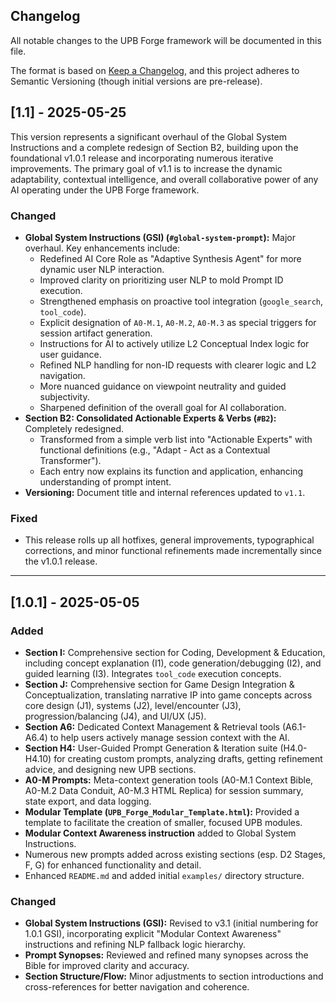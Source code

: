 ## Changelog

All notable changes to the UPB Forge framework will be documented in this file.

The format is based on [Keep a Changelog](https://keepachangelog.com/en/1.0.0/),
and this project adheres to Semantic Versioning (though initial versions are pre-release).

## [1.1] - 2025-05-25 

This version represents a significant overhaul of the Global System Instructions and a complete redesign of Section B2, building upon the foundational v1.0.1 release and incorporating numerous iterative improvements. The primary goal of v1.1 is to increase the dynamic adaptability, contextual intelligence, and overall collaborative power of any AI operating under the UPB Forge framework.

### Changed
- **Global System Instructions (GSI) (`#global-system-prompt`):** Major overhaul. Key enhancements include:
    - Redefined AI Core Role as "Adaptive Synthesis Agent" for more dynamic user NLP interaction.
    - Improved clarity on prioritizing user NLP to mold Prompt ID execution.
    - Strengthened emphasis on proactive tool integration (`google_search`, `tool_code`).
    - Explicit designation of `A0-M.1`, `A0-M.2`, `A0-M.3` as special triggers for session artifact generation.
    - Instructions for AI to actively utilize L2 Conceptual Index logic for user guidance.
    - Refined NLP handling for non-ID requests with clearer logic and L2 navigation.
    - More nuanced guidance on viewpoint neutrality and guided subjectivity.
    - Sharpened definition of the overall goal for AI collaboration.
- **Section B2: Consolidated Actionable Experts & Verbs (`#B2`):** Completely redesigned.
    - Transformed from a simple verb list into "Actionable Experts" with functional definitions (e.g., "Adapt - Act as a Contextual Transformer").
    - Each entry now explains its function and application, enhancing understanding of prompt intent.
- **Versioning:** Document title and internal references updated to `v1.1`.

### Fixed
- This release rolls up all hotfixes, general improvements, typographical corrections, and minor functional refinements made incrementally since the v1.0.1 release.

---

## [1.0.1] - 2025-05-05 

### Added
*   **Section I:** Comprehensive section for Coding, Development & Education, including concept explanation (I1), code generation/debugging (I2), and guided learning (I3). Integrates `tool_code` execution concepts.
*   **Section J:** Comprehensive section for Game Design Integration & Conceptualization, translating narrative IP into game concepts across core design (J1), systems (J2), level/encounter (J3), progression/balancing (J4), and UI/UX (J5).
*   **Section A6:** Dedicated Context Management & Retrieval tools (A6.1-A6.4) to help users actively manage session context with the AI.
*   **Section H4:** User-Guided Prompt Generation & Iteration suite (H4.0-H4.10) for creating custom prompts, analyzing drafts, getting refinement advice, and designing new UPB sections.
*   **A0-M Prompts:** Meta-context generation tools (A0-M.1 Context Bible, A0-M.2 Data Conduit, A0-M.3 HTML Replica) for session summary, state export, and data logging.
*   **Modular Template (`UPB_Forge_Modular_Template.html`):** Provided a template to facilitate the creation of smaller, focused UPB modules.
*   **Modular Context Awareness instruction** added to Global System Instructions.
*   Numerous new prompts added across existing sections (esp. D2 Stages, F, G) for enhanced functionality and detail.
*   Enhanced `README.md` and added initial `examples/` directory structure.

### Changed
*   **Global System Instructions (GSI):** Revised to v3.1 (initial numbering for 1.0.1 GSI), incorporating explicit "Modular Context Awareness" instructions and refining NLP fallback logic hierarchy.
*   **Prompt Synopses:** Reviewed and refined many synopses across the Bible for improved clarity and accuracy.
*   **Section Structure/Flow:** Minor adjustments to section introductions and cross-references for better navigation and coherence.
